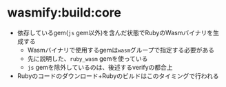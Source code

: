 # wasmify:build:core

* 依存しているgem(`js` gem以外)を含んだ状態でRubyのWasmバイナリを生成する
  * Wasmバイナリで使用するgemは`wasm`グループで指定する必要がある
  * 先に説明した、`ruby_wasm` gemを使っている
  * `js` gemを除外しているのは、後述するverifyの都合上
* Rubyのコードのダウンロード+Rubyのビルドはこのタイミングで行われる
